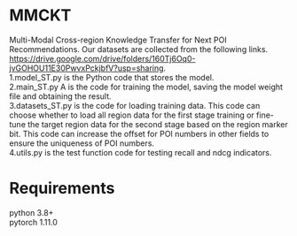 # MMCKT
Multi-Modal Cross-region Knowledge Transfer for Next POI Recommendations.
Our datasets are collected from the following links. https://drive.google.com/drive/folders/160Tj6Oq0-jvGOHOU11E30PwvxPckjbfV?usp=sharing.   
1.model_ST.py is the Python code that stores the model.  
2.main_ST.py A is the code for training the model, saving the model weight file and obtaining the result.  
3.datasets_ST.py is the code for loading training data. This code can choose whether to load all region data for the first stage training or fine-tune the target region data for the second stage based on the region marker bit. This code can increase the offset for POI numbers in other fields to ensure the uniqueness of POI numbers.  
4.utils.py is the test function code for testing recall and ndcg indicators.  
# Requirements
python 3.8+  
pytorch 1.11.0
